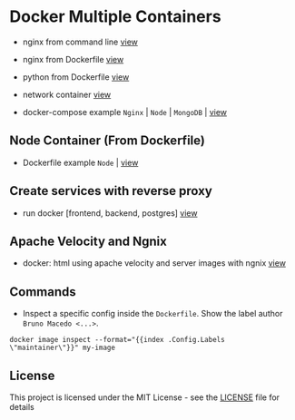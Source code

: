 # Docker Multiple Containers

- nginx from command line [view](nginx-command)

- nginx from Dockerfile [view](nginx)

- python from Dockerfile [view](python)

- network container [view](network)

- docker-compose example `Nginx` | `Node` | `MongoDB` | [view](compose)


## Node Container (From Dockerfile)

- Dockerfile example `Node` | [view](node)


## Create services with reverse proxy

- run docker [frontend, backend, postgres] [view](workers)


## Apache Velocity and Ngnix

- docker: html using apache velocity and server images with ngnix [view](velocity)


## Commands

- Inspect a specific config inside the `Dockerfile`.
Show the label author `Bruno Macedo <...>`.
```prompt
docker image inspect --format="{{index .Config.Labels \"maintainer\"}}" my-image
```

## License

This project is licensed under the MIT License - see the [LICENSE](LICENSE) file for details
